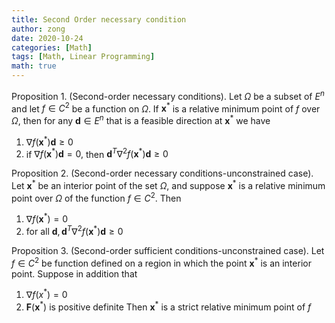 ```yaml
---
title: Second Order necessary condition
author: zong
date: 2020-10-24
categories: [Math]
tags: [Math, Linear Programming]
math: true
---
```


Proposition 1. (Second-order necessary conditions). Let $\Omega$ be a subset of $E^{n}$ and let $f \in C^{2}$ be a function on $\Omega$. If $\mathbf{x}^{*}$ is a relative minimum point of $f$ over $\Omega,$ then for any $\mathbf{d} \in E^{n}$ that is a feasible direction at $\mathbf{x}^{*}$ we have

1. $\nabla f\left(\mathbf{x}^{*}\right) \mathbf{d} \geqslant 0$
2. if $\nabla f\left(\mathbf{x}^{*}\right) \mathbf{d}=0,$ then $\mathbf{d}^{T} \nabla^{2} f\left(\mathbf{x}^{*}\right) \mathbf{d} \geqslant 0$

Proposition 2. (Second-order necessary conditions-unconstrained case).
Let $\mathbf{x}^{*}$ be an interior point of the set $\Omega,$ and suppose $\mathbf{x}^{*}$ is a relative minimum point over $\Omega$ of the function $f \in C^{2} .$ Then

1. $\nabla f\left(\mathbf{x}^{*}\right)=0$
2. for all $\mathbf{d}, \mathbf{d}^{T} \nabla^{2} f\left(\mathbf{x}^{*}\right) \mathbf{d} \geqslant 0$



Proposition $3 .$ (Second-order sufficient conditions-unconstrained case).
Let $f \in C^{2}$ be function defined on a region in which the point $\mathbf{x}^{*}$ is an interior point. Suppose in addition that

1. $\nabla f\left(x^{*}\right)=0$
2. $\mathbf{F}\left(\mathbf{x}^{*}\right)$ is positive definite Then $\mathbf{x}^{*}$ is a strict relative minimum point of $f$
